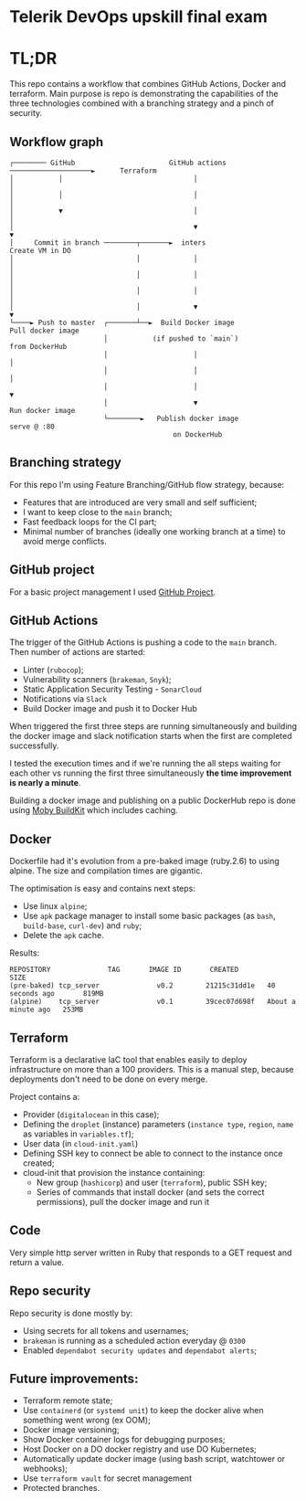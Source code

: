 # Telerik DevOps upskill final exam

# TL;DR

This repo contains a workflow that combines GitHub Actions, Docker and terraform. Main purpose is repo is demonstrating the capabilities of the three technologies combined with a branching strategy and a pinch of security.

## Workflow graph
```
┌──────── GitHub                       GitHub actions    ────────────────────►      Terraform
│           │                                │                                          │
│           │                                │                                          │
│           ▼                                │                                          │
│                                            ▼                                          ▼
│     Commit in branch ────────┬───────►  inters                                  Create VM in DO
│                              │             │                                          │
│                              │             │                                          │
│                              │             │                                          │
│                              │             ▼                                          ▼
└────► Push to master  ┌───────┴──►  Build Docker image                         Pull docker image
                       │           (if pushed to `main`)                          from DockerHub
                       │                     │                                          │
                       │                     │                                          │
                       │                     │                                          ▼
                       │                     ▼                                  Run docker image
                       └────────►   Publish docker image                            serve @ :80
                                        on DockerHub
```

## Branching strategy
For this repo I'm using Feature Branching/GitHub flow strategy, because:
* Features that are introduced are very small and self sufficient;
* I want to keep close to the `main` branch;
* Fast feedback loops for the CI part;
* Minimal number of branches (ideally one working branch at a time) to avoid merge conflicts.

## GitHub project
For a basic project management I used [GitHub Project](https://github.com/users/NedkoHristov/projects/1/views/1).

## GitHub Actions

The trigger of the GitHub Actions is pushing a code to the `main` branch. Then number of actions are started:
* Linter (`rubocop`);
* Vulnerability scanners (`brakeman`, `Snyk`);
* Static Application Security Testing - `SonarCloud`
* Notifications via `Slack`
* Build Docker image and push it to Docker Hub

When triggered the first three steps are running simultaneously and building the docker image and slack notification starts when the first are completed successfully.

I tested the execution times and if we're running the all steps waiting for each other vs running the first three simultaneously **the time improvement is nearly a minute**.

Building a docker image and publishing on a public DockerHub repo is done using [Moby BuildKit](https://github.com/moby/buildkit) which includes caching.

## Docker

Dockerfile had it's evolution from a pre-baked image (ruby.2.6) to using alpine. The size and compilation times are gigantic.

The optimisation is easy and contains next steps:
* Use linux `alpine`;
* Use `apk` package manager to install some basic packages (as `bash`, `build-base`, `curl-dev`) and `ruby`;
* Delete the `apk` cache.

Results:
```
REPOSITORY              TAG       IMAGE ID       CREATED              SIZE
(pre-baked) tcp_server              v0.2        21215c31dd1e   40 seconds ago       819MB
(alpine)    tcp_server              v0.1        39cec07d698f   About a minute ago   253MB
```

## Terraform
Terraform is a declarative IaC tool that enables easily to deploy infrastructure on more than a 100 providers.
This is a manual step, because deployments don't need to be done on every merge.

Project contains a:
* Provider (`digitalocean` in this case);
* Defining the `droplet` (instance) parameters (`instance type`, `region`, `name` as variables in `variables.tf`);
* User data (in `cloud-init.yaml`)
* Defining SSH key to connect be able to connect to the instance once created;
* cloud-init that provision the instance containing:
    * New group (`hashicorp`) and user (`terraform`), public SSH key;
    * Series of commands that install docker (and sets the correct permissions), pull the docker image and run it

## Code
Very simple http server written in Ruby that responds to a GET request and return a value.

## Repo security
Repo security is done mostly by:
* Using secrets for all tokens and usernames;
* `brakeman` is running as a scheduled action everyday @ `0300`
* Enabled `dependabot security updates` and `dependabot alerts`;

## Future improvements:

* Terraform remote state;
* Use `containerd` (or `systemd unit`) to keep the docker alive when something went wrong (ex OOM);
* Docker image versioning;
* Show Docker container logs for debugging purposes;
* Host Docker on a DO docker registry and use DO Kubernetes;
* Automatically update docker image (using bash script, watchtower or webhooks);
* Use `terraform vault` for secret management
* Protected branches.
